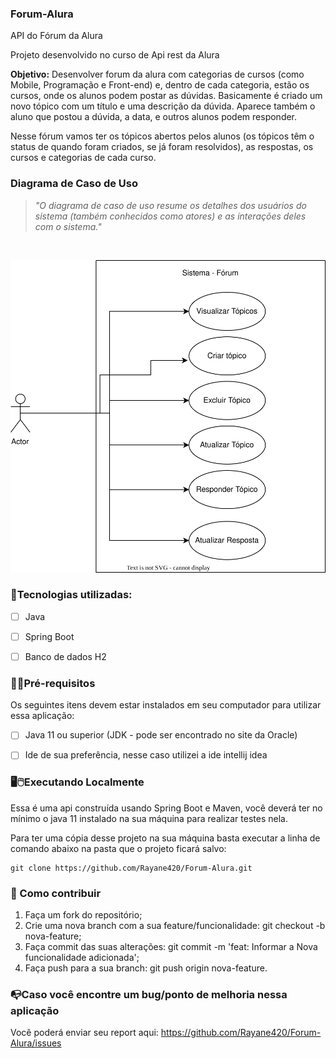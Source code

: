 ### Forum-Alura
API do Fórum da Alura

Projeto desenvolvido no curso de Api rest da Alura

**Objetivo:** Desenvolver forum da alura com categorias de cursos (como Mobile, Programação e Front-end) e, dentro de cada categoria, estão os cursos, onde os alunos podem postar as dúvidas. 
Basicamente é criado um novo tópico com um título e uma descrição da dúvida. 
Aparece também o aluno que postou a dúvida, a data, e outros alunos podem responder. 

Nesse fórum vamos ter os tópicos abertos pelos alunos (os tópicos têm o status de quando foram criados, se já foram resolvidos), as respostas, os cursos e categorias de cada curso.

### Diagrama de Caso de Uso
> *"O diagrama de caso de uso resume os detalhes dos usuários do sistema (também conhecidos como atores) e as interações deles com o sistema."*
<br>  

![Imagem do diagrama de caso de uso do projeto](https://github.com/Rayane420/Forum-Alura/blob/master/docs/diagramaCasoDeUso.svg)



### 🚀Tecnologias utilizadas:
- [ ] Java
- [ ] Spring Boot
- [ ] Banco de dados H2




### 🚨🔧Pré-requisitos 
Os seguintes itens devem estar instalados em seu computador para utilizar essa aplicação:
- [ ] Java 11 ou superior (JDK - pode ser encontrado no site da Oracle)
- [ ] Ide de sua preferência, nesse caso utilizei a ide intellij idea


### 🖥️🖱️Executando Localmente

Essa é uma api construída usando Spring Boot e Maven, você deverá ter no mínimo o java 11 instalado na sua máquina para realizar testes nela.

Para ter uma cópia desse projeto na sua máquina basta executar a linha de comando abaixo na pasta que o projeto ficará salvo:

```
git clone https://github.com/Rayane420/Forum-Alura.git
```

### 🤔 Como contribuir

1. Faça um fork do repositório;
2. Crie uma nova branch com a sua feature/funcionalidade: git checkout -b nova-feature;
3. Faça commit das suas alterações: git commit -m 'feat: Informar a Nova funcionalidade adicionada';
4. Faça push para a sua branch: git push origin nova-feature.


### 📭Caso você encontre um bug/ponto de melhoria nessa aplicação

Você poderá enviar seu report aqui: https://github.com/Rayane420/Forum-Alura/issues
